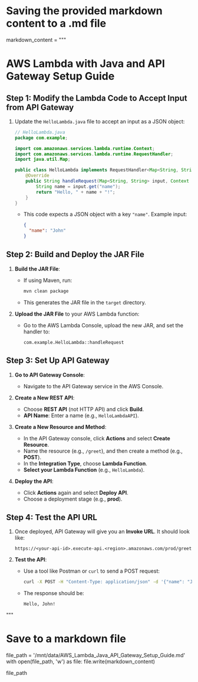 # Saving the provided markdown content to a .md file

markdown_content = """
# AWS Lambda with Java and API Gateway Setup Guide

## Step 1: Modify the Lambda Code to Accept Input from API Gateway

1. Update the `HelloLambda.java` file to accept an input as a JSON object:

   ```java
   // HelloLambda.java
   package com.example;

   import com.amazonaws.services.lambda.runtime.Context;
   import com.amazonaws.services.lambda.runtime.RequestHandler;
   import java.util.Map;

   public class HelloLambda implements RequestHandler<Map<String, String>, String> {
       @Override
       public String handleRequest(Map<String, String> input, Context context) {
           String name = input.get("name");
           return "Hello, " + name + "!";
       }
   }
   ```

   - This code expects a JSON object with a key `"name"`. Example input:
     ```json
     {
       "name": "John"
     }
     ```

## Step 2: Build and Deploy the JAR File

1. **Build the JAR File**:
   - If using Maven, run:
     ```bash
     mvn clean package
     ```
   - This generates the JAR file in the `target` directory.

2. **Upload the JAR File** to your AWS Lambda function:
   - Go to the AWS Lambda Console, upload the new JAR, and set the handler to:
     ```
     com.example.HelloLambda::handleRequest
     ```

## Step 3: Set Up API Gateway

1. **Go to API Gateway Console**:
   - Navigate to the API Gateway service in the AWS Console.

2. **Create a New REST API**:
   - Choose **REST API** (not HTTP API) and click **Build**.
   - **API Name**: Enter a name (e.g., `HelloLambdaAPI`).

3. **Create a New Resource and Method**:
   - In the API Gateway console, click **Actions** and select **Create Resource**.
   - Name the resource (e.g., `/greet`), and then create a method (e.g., **POST**).
   - In the **Integration Type**, choose **Lambda Function**.
   - **Select your Lambda Function** (e.g., `HelloLambda`).

4. **Deploy the API**:
   - Click **Actions** again and select **Deploy API**.
   - Choose a deployment stage (e.g., **prod**).

## Step 4: Test the API URL

1. Once deployed, API Gateway will give you an **Invoke URL**. It should look like:
   ```
   https://<your-api-id>.execute-api.<region>.amazonaws.com/prod/greet
   ```

2. **Test the API**:
   - Use a tool like Postman or `curl` to send a POST request:
     ```bash
     curl -X POST -H "Content-Type: application/json" -d '{"name": "John"}' https://<your-api-id>.execute-api.<region>.amazonaws.com/prod/greet
     ```

   - The response should be:
     ```
     Hello, John!
     ```
"""

# Save to a markdown file
file_path = '/mnt/data/AWS_Lambda_Java_API_Gateway_Setup_Guide.md'
with open(file_path, 'w') as file:
    file.write(markdown_content)

file_path